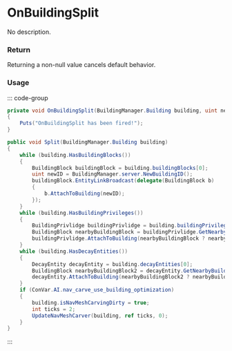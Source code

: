 # OnBuildingSplit
<Badge type="info" text="Structure"/>[<Badge type="danger" text="Carbon Compatible"/>](https://github.com/CarbonCommunity/Carbon)[<Badge type="warning" text="Oxide Compatible"/>](https://github.com/OxideMod/Oxide.Rust)
No description.
### Return
Returning a non-null value cancels default behavior.

### Usage
::: code-group
```csharp [Example]
private void OnBuildingSplit(BuildingManager.Building building, uint newID)
{
	Puts("OnBuildingSplit has been fired!");
}
```
```csharp [Source — Assembly-CSharp @ ServerBuildingManager]
public void Split(BuildingManager.Building building)
{
	while (building.HasBuildingBlocks())
	{
		BuildingBlock buildingBlock = building.buildingBlocks[0];
		uint newID = BuildingManager.server.NewBuildingID();
		buildingBlock.EntityLinkBroadcast(delegate(BuildingBlock b)
		{
			b.AttachToBuilding(newID);
		});
	}
	while (building.HasBuildingPrivileges())
	{
		BuildingPrivlidge buildingPrivlidge = building.buildingPrivileges[0];
		BuildingBlock nearbyBuildingBlock = buildingPrivlidge.GetNearbyBuildingBlock();
		buildingPrivlidge.AttachToBuilding(nearbyBuildingBlock ? nearbyBuildingBlock.buildingID : 0u);
	}
	while (building.HasDecayEntities())
	{
		DecayEntity decayEntity = building.decayEntities[0];
		BuildingBlock nearbyBuildingBlock2 = decayEntity.GetNearbyBuildingBlock();
		decayEntity.AttachToBuilding(nearbyBuildingBlock2 ? nearbyBuildingBlock2.buildingID : 0u);
	}
	if (ConVar.AI.nav_carve_use_building_optimization)
	{
		building.isNavMeshCarvingDirty = true;
		int ticks = 2;
		UpdateNavMeshCarver(building, ref ticks, 0);
	}
}

```
:::
